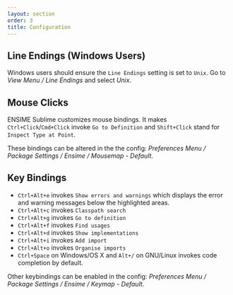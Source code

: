 ```yaml
---
layout: section
order: 3
title: Configuration
---
```


## Line Endings (Windows Users)

Windows users should ensure the `Line Endings` setting is set to `Unix`. Go to *View Menu / Line Endings* and select *Unix*.

## Mouse Clicks

ENSIME Sublime customizes mouse bindings. It makes `Ctrl+Click`/`Cmd+Click` invoke `Go to Definition` and `Shift+Click` stand for `Inspect Type at Point`.

These bindings can be altered in the the config: *Preferences Menu / Package Settings / Ensime / Mousemap - Default*.

## Key Bindings

- `Ctrl+Alt+e` invokes `Show errors and warnings` which displays the error and warning messages below the highlighted areas.
- `Ctrl+Alt+c` invokes `Classpath search`
- `Ctrl+Alt+g` invokes `Go to definition`
- `Ctrl+Alt+f` invokes `Find usages`
- `Ctrl+Alt+d` invokes `Show implementations`
- `Ctrl+Alt+i` invokes `Add import`
- `Ctrl+Alt+o` invokes `Organise imports`
- `Ctrl+Space` on Windows/OS X and `Alt+/` on GNU/Linux invokes code completion by default.

Other keybindings can be enabled in the config: *Preferences Menu / Package Settings / Ensime / Keymap - Default*.
